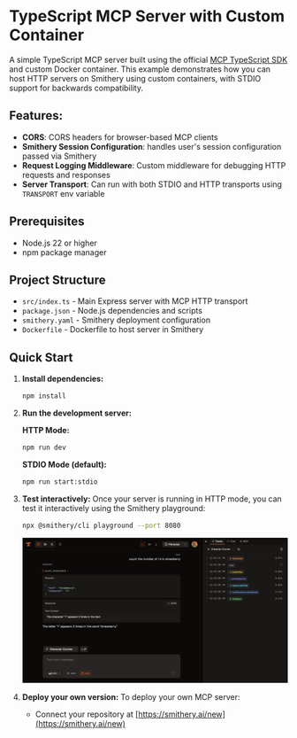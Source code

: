 # TypeScript MCP Server with Custom Container

A simple TypeScript MCP server built using the official [MCP TypeScript SDK](https://github.com/modelcontextprotocol/typescript-sdk) and custom Docker container. This example demonstrates how you can host HTTP servers on Smithery using custom containers, with STDIO support for backwards compatibility.

## Features:

- **CORS**: CORS headers for browser-based MCP clients
- **Smithery Session Configuration**: handles user's session configuration passed via Smithery
- **Request Logging Middleware**: Custom middleware for debugging HTTP requests and responses
- **Server Transport**: Can run with both STDIO and HTTP transports using `TRANSPORT` env variable

## Prerequisites

- Node.js 22 or higher
- npm package manager

## Project Structure

- `src/index.ts` - Main Express server with MCP HTTP transport
- `package.json` - Node.js dependencies and scripts
- `smithery.yaml` - Smithery deployment configuration
- `Dockerfile` - Dockerfile to host server in Smithery

## Quick Start

1. **Install dependencies:**
   ```bash
   npm install
   ```

2. **Run the development server:**

   **HTTP Mode:**
   ```bash
   npm run dev
   ```

   **STDIO Mode (default):**
   ```bash
   npm run start:stdio
   ```

3. **Test interactively:**
   Once your server is running in HTTP mode, you can test it interactively using the Smithery playground:
   ```bash
   npx @smithery/cli playground --port 8080
   ```

   <img src="../../../../public/smithery_playground.png" alt="Smithery Playground" width="800">

4. **Deploy your own version:**
   To deploy your own MCP server:
   - Connect your repository at [https://smithery.ai/new](https://smithery.ai/new)